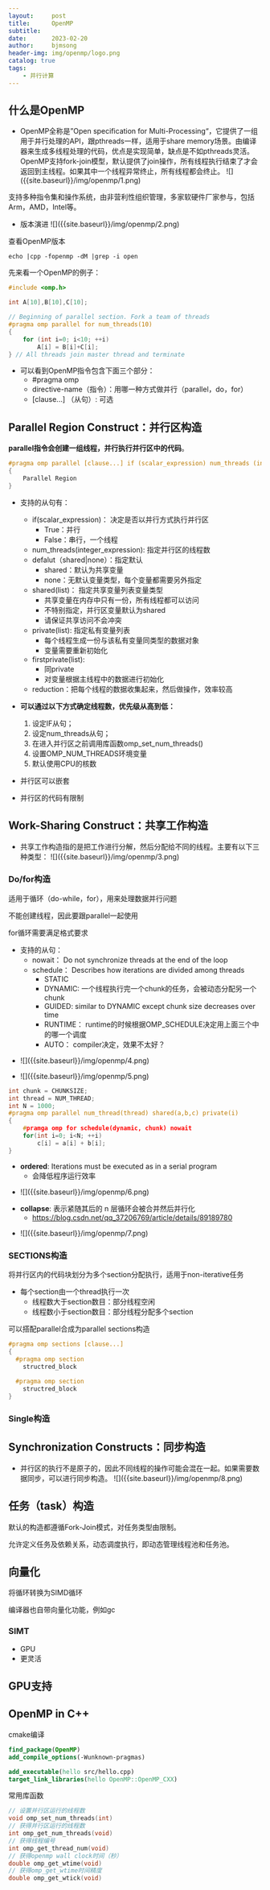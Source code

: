```yaml
---
layout:     post
title:      OpenMP
subtitle:   
date:       2023-02-20
author:     bjmsong
header-img: img/openmp/logo.png
catalog: true
tags:
    - 并行计算
---
```


## 什么是OpenMP

<ul> 
<li markdown="1">
OpenMP全称是”Open specification for Multi-Processing“，它提供了一组用于并行处理的API，跟pthreads一样，适用于share memory场景。由编译器来生成多线程处理的代码，优点是实现简单，缺点是不如pthreads灵活。OpenMP支持fork-join模型，默认提供了join操作，所有线程执行结束了才会返回到主线程。如果其中一个线程异常终止，所有线程都会终止。
![]({{site.baseurl}}/img/openmp/1.png) 
</li> 
</ul> 

支持多种指令集和操作系统，由非营利性组织管理，多家软硬件厂家参与，包括Arm，AMD，Intel等。

<ul> 
<li markdown="1">
版本演进
![]({{site.baseurl}}/img/openmp/2.png) 
</li> 
</ul> 

查看OpenMP版本

```shell
echo |cpp -fopenmp -dM |grep -i open
```

先来看一个OpenMP的例子：

```c++
#include <omp.h>

int A[10],B[10],C[10];

// Beginning of parallel section. Fork a team of threads
#pragma omp parallel for num_threads(10)
{
	for (int i=0; i<10; ++i)
		A[i] = B[i]+C[i];
} // All threads join master thread and terminate
```

- 可以看到OpenMP指令包含下面三个部分：
  - \#pragma omp
  - directive-name（指令）：用哪一种方式做并行（parallel，do，for）
  - \[clause...] （从句）: 可选



## Parallel Region Construct：并行区构造

**parallel指令会创建一组线程，并行执行并行区中的代码**。

```c++
#pragma omp parallel [clause...] if (scalar_expression) num_threads (integer-expression)
{
    Parallel Region
}
```

- 支持的从句有：
  - if(scalar_expression)： 决定是否以并行方式执行并行区
    - True：并行
    - False：串行，一个线程
  - num_threads(integer_expression):  指定并行区的线程数
  - defalut（shared|none）：指定默认
    - shared：默认为共享变量
    - none：无默认变量类型，每个变量都需要另外指定
  - shared(list)： 指定共享变量列表变量类型
    - 共享变量在内存中只有一份，所有线程都可以访问
    - 不特别指定，并行区变量默认为shared
    - 请保证共享访问不会冲突
  - private(list): 指定私有变量列表
    - 每个线程生成一份与该私有变量同类型的数据对象
    - 变量需要重新初始化
  - firstprivate(list):
    - 同private
    - 对变量根据主线程中的数据进行初始化
  - reduction：把每个线程的数据收集起来，然后做操作，效率较高

- **可以通过以下方式确定线程数，优先级从高到低：**
  1. 设定IF从句；
  2. 设定num_threads从句；
  3. 在进入并行区之前调用库函数omp_set_num_threads() 
  4. 设置OMP_NUM_THREADS环境变量
  5. 默认使用CPU的核数

- 并行区可以嵌套

- 并行区的代码有限制



## Work-Sharing  Construct：共享工作构造

<ul> 
<li markdown="1">
共享工作构造指的是把工作进行分解，然后分配给不同的线程。主要有以下三种类型：
![]({{site.baseurl}}/img/openmp/3.png) 
</li> 
</ul> 



### Do/for构造

适用于循环（do-while，for），用来处理数据并行问题

不能创建线程，因此要跟parallel一起使用

for循环需要满足格式要求

- 支持的从句：
  - nowait： Do not synchronize threads at the end of the loop
  - schedule： Describes how iterations are divided among threads
    - STATIC
    - DYNAMIC:  一个线程执行完一个chunk的任务，会被动态分配另一个chunk
    - GUIDED:  similar to DYNAMIC except chunk size decreases over time
    - RUNTIME： runtime的时候根据OMP_SCHEDULE决定用上面三个中的哪一个调度
    - AUTO： compiler决定，效果不太好？

<ul> 
<li markdown="1">
![]({{site.baseurl}}/img/openmp/4.png) 
</li> 
</ul> 

<ul> 
<li markdown="1">
![]({{site.baseurl}}/img/openmp/5.png) 
</li> 
</ul> 

```c
int chunk = CHUNKSIZE;
int thread = NUM_THREAD;
int N = 1000;
#pragma omp parallel num_thread(thread) shared(a,b,c) private(i)
{
    #pramga omp for schedule(dynamic, chunk) nowait
    for(int i=0; i<N; ++i)
        c[i] = a[i] + b[i];
}
```



- **ordered**:  Iterations must be executed as in a serial program
  - 会降低程序运行效率

<ul> 
<li markdown="1">
![]({{site.baseurl}}/img/openmp/6.png) 
</li> 
</ul> 



- **collapse**: 表示紧随其后的 n 层循环会被合并然后并行化
  - https://blog.csdn.net/qq_37206769/article/details/89189780

<ul> 
<li markdown="1">
![]({{site.baseurl}}/img/openmp/7.png) 
</li> 
</ul> 



### SECTIONS构造

将并行区内的代码块划分为多个section分配执行，适用于non-iterative任务

- 每个section由一个thread执行一次
  - 线程数大于section数目：部分线程空闲
  - 线程数小于section数目：部分线程分配多个section

可以搭配parallel合成为parallel sections构造

```c
#pragma omp sections [clause...]
{
  #pragma omp section
  	structred_block
  	
  #pragma omp section
  	structred_block 	
}
```



### Single构造



## Synchronization Constructs：同步构造

<ul> 
<li markdown="1">
并行区的执行不是原子的，因此不同线程的操作可能会混在一起。如果需要数据同步，可以进行同步构造。
![]({{site.baseurl}}/img/openmp/8.png) 
</li> 
</ul> 

 

## 任务（task）构造

默认的构造都遵循Fork-Join模式，对任务类型由限制。

允许定义任务及依赖关系，动态调度执行，即动态管理线程池和任务池。



## 向量化

将循环转换为SIMD循环

编译器也自带向量化功能，例如gc



### SIMT

- GPU
- 更灵活



## GPU支持





## OpenMP in C++

cmake编译

```cmake
find_package(OpenMP)
add_compile_options(-Wunknown-pragmas)

add_executable(hello src/hello.cpp)
target_link_libraries(hello OpenMP::OpenMP_CXX)
```

常用库函数

```c
// 设置并行区运行的线程数
void omp_set_num_threads(int)
// 获得并行区运行的线程数
int omp_get_num_threads(void)
// 获得线程编号
int omp_get_thread_num(void)
// 获得openmp wall clock时间（秒）
double omp_get_wtime(void)
// 获得omp_get_wtime时间精度
double omp_get_wtick(void)
```



